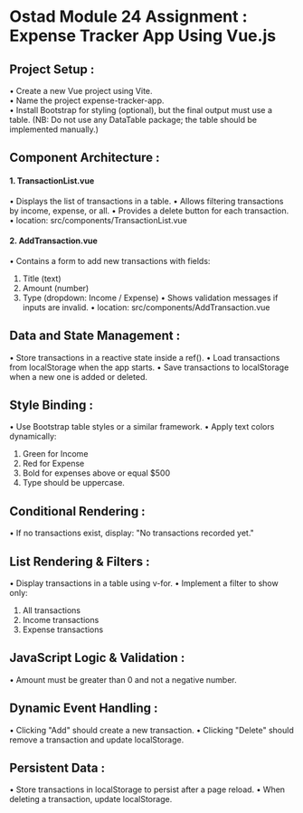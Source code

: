 # Ostad Module 24 Assignment : Expense Tracker App Using Vue.js

## Project Setup :
• Create a new Vue project using Vite.  
• Name the project expense-tracker-app.  
• Install Bootstrap for styling (optional), but the final output must use a table. (NB: Do not use any DataTable package; the table should be implemented manually.)  

## Component Architecture :
#### 1. TransactionList.vue
• Displays the list of transactions in a table.
• Allows filtering transactions by income, expense, or all.
• Provides a delete button for each transaction.
• location: src/components/TransactionList.vue

#### 2. AddTransaction.vue
• Contains a form to add new transactions with fields:
1. Title (text)
2. Amount (number)
3. Type (dropdown: Income / Expense)
• Shows validation messages if inputs are invalid.
• location: src/components/AddTransaction.vue

## Data and State Management :
• Store transactions in a reactive state inside a ref().
• Load transactions from localStorage when the app starts.
• Save transactions to localStorage when a new one is added or deleted.

## Style Binding :
• Use Bootstrap table styles or a similar framework.
• Apply text colors dynamically:
1. Green for Income
2. Red for Expense
3. Bold for expenses above or equal $500
4. Type should be uppercase.

## Conditional Rendering :
• If no transactions exist, display: "No transactions recorded yet."

## List Rendering & Filters :
• Display transactions in a table using v-for.
• Implement a filter to show only:
1. All transactions
2. Income transactions
3. Expense transactions

## JavaScript Logic & Validation :
• Amount must be greater than 0 and not a negative number.

## Dynamic Event Handling :
• Clicking "Add" should create a new transaction.
• Clicking "Delete" should remove a transaction and update localStorage.

## Persistent Data :
• Store transactions in localStorage to persist after a page reload.
• When deleting a transaction, update localStorage.

